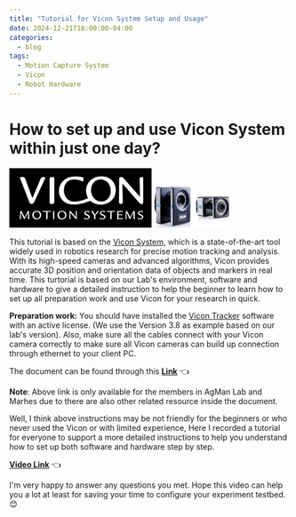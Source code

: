 ```yaml
---
title: "Tutorial for Vicon System Setup and Usage"
date: 2024-12-21T16:00:00-04:00
categories:
  - blog
tags:
  - Motion Capture System
  - Vicon
  - Robot Hardware
---
```


# **How to set up and use Vicon System within just one day?**

 <img src="https://github.com/JackTony123/picx-images-hosting/raw/master/vicon.70aeh6yr4g.webp" style="zoom: 25%;" /><img src="https://github.com/JackTony123/picx-images-hosting/raw/master/vicon_real.4g4k4k0l0h.webp" style="zoom: 14%;" />

This tutorial is based on the [Vicon System](https://www.vicon.com/), which is a state-of-the-art tool widely used in robotics research for precise motion tracking and analysis. With its high-speed cameras and advanced algorithms, Vicon provides accurate 3D position and orientation data of objects and markers in real time. This turtorial is based on our Lab's environment, software and hardware to give a detailed instruction to help the beginner to learn how to set up all preparation work and use Vicon for your research in quick.

**Preparation work:** You should have installed the [Vicon Tracker](https://www.vicon.com/software/tracker/) software with an active license. (We use the Version 3.8 as example based on our lab's version). Also, make sure all the cables connect with your Vicon camera correctly to make sure all Vicon cameras can build up connection through ethernet to your client PC.

The document can be found through this **[Link](https://docs.google.com/document/d/1OZ0ddXQztCEghgmXmJa1to4vAGpymkuLdKgb8dG8sik/edit?usp=sharing)** :point_left:

**Note**: Above link is only available for the members in AgMan Lab and Marhes due to there are also other related resource inside the document.

Well, I think above instructions may be not friendly for the beginners or who never used the Vicon or with limited experience, Here I recorded a tutorial for everyone to support a more detailed instructions to help you understand how to set up both software and hardware step by step. 

**[Video Link](https://youtu.be/EDGTi0poeTM)** :point_left:

I'm very happy to answer any questions you met. Hope this video can help you a lot at least for saving your time to configure your experiment testbed.:blush:
